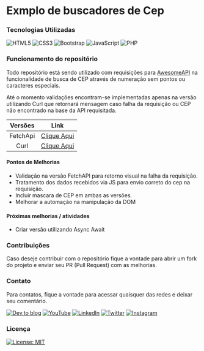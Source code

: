 # Exmplo de buscadores de Cep

### Tecnologias Utilizadas
![HTML5](https://img.shields.io/badge/html5-%23E34F26.svg?style=for-the-badge&logo=html5&logoColor=white)
![CSS3](https://img.shields.io/badge/css3-%231572B6.svg?style=for-the-badge&logo=css3&logoColor=white)
![Bootstrap](https://img.shields.io/badge/bootstrap-%23563D7C.svg?style=for-the-badge&logo=bootstrap&logoColor=white)
![JavaScript](https://img.shields.io/badge/javascript-%23323330.svg?style=for-the-badge&logo=javascript&logoColor=%23F7DF1E)
![PHP](https://img.shields.io/badge/php-%23777BB4.svg?style=for-the-badge&logo=php&logoColor=white)

### Funcionamento do repositório

Todo repositório está sendo utilizado com requisições para [AwesomeAPI]('https://docs.awesomeapi.com.br/) na funcionalidade de busca de CEP através de numeração sem pontos ou caracteres especiais.

Até o momento validações encontram-se implementadas apenas na versão utilizando Curl que retornará mensagem caso falha da requisição ou CEP não encontrado na base da API requisitada.

Versões   | Link
:------: | :------:
FetchApi | [Clique Aqui](https://github.com/RuanSalles/Buscadores-De-Cep/tree/main/FetchApi)
Curl | [Clique Aqui](https://github.com/RuanSalles/Buscadores-De-Cep/tree/main/Curl)

#### Pontos de Melhorias

+ Validação na versão FetchAPI para retorno visual na falha da requisição.
+ Tratamento dos dados recebidos via JS para envio correto do cep na requisição.
+ Incluir mascara de CEP em ambas as versões.
+ Melhorar a automação na manipulação da DOM

#### Próximas melhorias / atividades

+ Criar versão utilizando Async Await

### Contribuições
Caso deseje contribuir com o repositório fique a vontade para abrir um fork do projeto e enviar seu PR (Pull Request) com as melhorias.

### Contato

Para contatos, fique a vontade para acessar quaisquer das redes e deixar seu comentário.

[![Dev.to blog](https://img.shields.io/badge/dev.to-0A0A0A?style=for-the-badge&logo=dev.to&logoColor=white)](https://dev.to/salescode_)
[![YouTube](https://img.shields.io/badge/YouTube-%23FF0000.svg?style=for-the-badge&logo=YouTube&logoColor=white)](https://www.youtube.com/channel/UCEVan_CSqptt61vu4oT7n9w)
[![LinkedIn](https://img.shields.io/badge/linkedin-%230077B5.svg?style=for-the-badge&logo=linkedin&logoColor=white)](https://www.linkedin.com/in/ruan-sales-7b4051171/)
[![Twitter](https://img.shields.io/badge/Twitter-%231DA1F2.svg?style=for-the-badge&logo=Twitter&logoColor=white)](https://twitter.com/salescode_)
[![Instagram](https://img.shields.io/badge/Instagram-%23E4405F.svg?style=for-the-badge&logo=Instagram&logoColor=white)](https://www.instagram.com/osalescodes/)

### Licença
[![License: MIT](https://img.shields.io/badge/License-MIT-yellow.svg)](https://opensource.org/licenses/MIT)